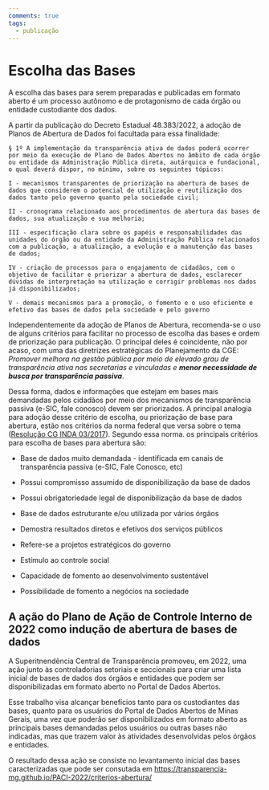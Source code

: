 ```yaml
---
comments: true
tags:
  - publicação
---
```


# Escolha das Bases 

A escolha das bases para serem preparadas e publicadas em formato aberto é um processo autônomo e de protagonismo de cada órgão ou entidade custodiante dos dados.

A partir da publicação do Decreto Estadual 48.383/2022, a adoção de Planos de Abertura de Dados foi facultada para essa finalidade:

````
§ 1º A implementação da transparência ativa de dados poderá ocorrer por meio da execução de Plano de Dados Abertos no âmbito de cada órgão ou entidade da Administração Pública direta, autárquica e fundacional, o qual deverá dispor, no mínimo, sobre os seguintes tópicos:

I - mecanismos transparentes de priorização na abertura de bases de dados que considerem o potencial de utilização e reutilização dos dados tanto pelo governo quanto pela sociedade civil;

II - cronograma relacionado aos procedimentos de abertura das bases de dados, sua atualização e sua melhoria;

III - especificação clara sobre os papéis e responsabilidades das unidades do órgão ou da entidade da Administração Pública relacionados com a publicação, a atualização, a evolução e a manutenção das bases de dados;

IV - criação de processos para o engajamento de cidadãos, com o objetivo de facilitar e priorizar a abertura de dados, esclarecer dúvidas de interpretação na utilização e corrigir problemas nos dados já disponibilizados;

V - demais mecanismos para a promoção, o fomento e o uso eficiente e efetivo das bases de dados pela sociedade e pelo governo
````

Independentemente da adoção de Planos de Abertura, recomenda-se o uso de alguns critérios para facilitar no processo de escolha das bases e ordem de priorização para publicação. O principal deles é coincidente, não por acaso, com uma das diretrizes estratégicas do Planejamento da CGE: _Promover melhora na gestão pública por meio de elevado grau de transparência ativa nas secretarias e vinculadas e **menor necessidade de busca por transparência passiva**_.

Dessa forma, dados e informações que estejam em bases mais demandadas pelos cidadãos por meio dos mecanismos de transparência passiva (e-SIC, fale conosco) devem ser priorizados. A principal analogia para adoção desse critério de escolha, ou priorização de base para abertura, estão nos critérios da norma federal que versa sobre o tema ([Resolução CG INDA 03/2017](https://www.in.gov.br/materia/-/asset_publisher/Kujrw0TZC2Mb/content/id/19357601/do1-2017-10-17-resolucao-n-3-de-13-de-outubro-de-2017-19357481)). Segundo essa norma. os principais critérios para escolha de bases para abertura são:

- Base de dados muito demandada - identificada em canais de transparência passiva (e-SIC, Fale Conosco, etc)

- Possui compromisso assumido de disponibilização da base de dados

- Possui obrigatoriedade legal de disponibilização da base de dados 

- Base de dados estruturante e/ou utilizada por vários órgãos

- Demostra resultados diretos e efetivos dos serviços públicos

- Refere-se a projetos estratégicos do governo

- Estímulo ao controle social

- Capacidade de fomento ao desenvolvimento sustentável

- Possibilidade de fomento a negócios na sociedade

## A ação do Plano de Ação de Controle Interno de 2022 como indução de abertura de bases de dados

A Superitnendência Central de Transparência promoveu, em 2022, uma ação junto às controladorias setoriais e seccionais para criar uma lista inicial de bases de dados dos órgãos e entidades que podem ser disponibilizadas em formato aberto no Portal de Dados Abertos.
 
Esse trabalho visa alcançar benefícios tanto para os custodiantes das bases, quanto para os usuários do Portal de Dados Abertos de Minas Gerais, uma vez que poderão ser disponibilizados em formato aberto as principais bases demandadas pelos usuários ou outras bases não indicadas, mas que trazem valor às atividades desenvolvidas pelos órgãos e entidades.

O resultado dessa ação se consiste no levantamento inicial das bases caracterizadas que pode ser consutada em https://transparencia-mg.github.io/PACI-2022/criterios-abertura/